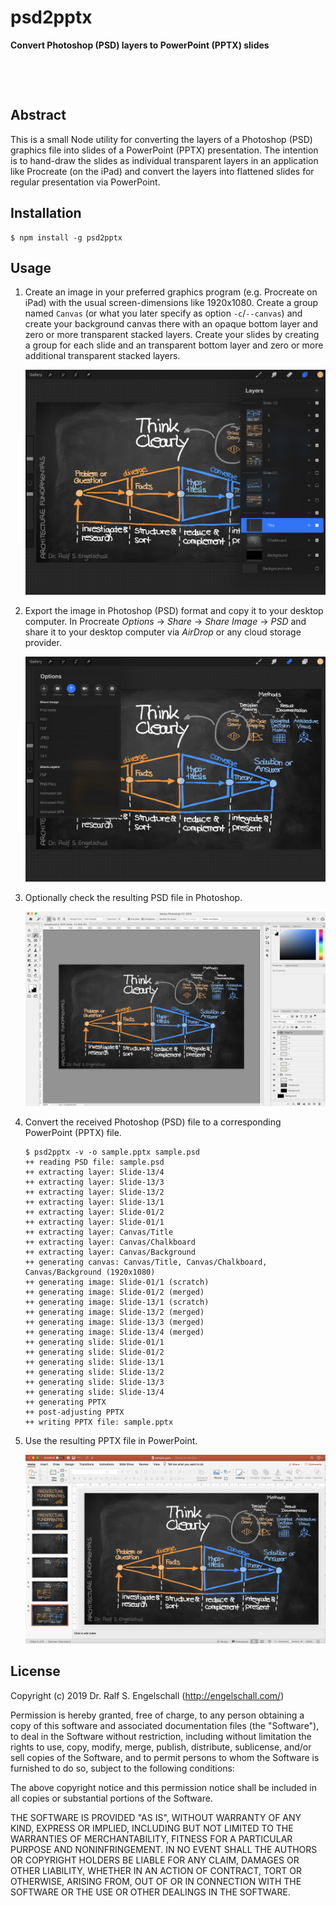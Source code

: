 
psd2pptx
========

**Convert Photoshop (PSD) layers to PowerPoint (PPTX) slides**

<p/>
<img src="https://nodei.co/npm/psd2pptx.png?downloads=true&stars=true" alt=""/>

<p/>
<img src="https://david-dm.org/rse/psd2pptx.png" alt=""/>

Abstract
--------

This is a small Node utility for converting the layers of a Photoshop
(PSD) graphics file into slides of a PowerPoint (PPTX) presentation. The
intention is to hand-draw the slides as individual transparent layers in
an application like Procreate (on the iPad) and convert the layers into
flattened slides for regular presentation via PowerPoint.

Installation
------------

```
$ npm install -g psd2pptx
```

Usage
-----

1. Create an image in your preferred graphics program (e.g. Procreate on iPad)
   with the usual screen-dimensions like 1920x1080. Create a group
   named `Canvas` (or what you later specify as option `-c`/`--canvas`)
   and create your background canvas there with an opaque bottom layer
   and zero or more transparent stacked layers. Create your slides by
   creating a group for each slide and an transparent bottom layer and
   zero or more additional transparent stacked layers.

   ![sample-screenshot-1](sample-screenshot-1.png)

2. Export the image in Photoshop (PSD) format and copy it to your desktop computer.
   In Procreate *Options* &rarr; *Share* &rarr; *Share Image* &rarr; *PSD*
   and share it to your desktop computer via *AirDrop* or any cloud storage provider.

   ![sample-screenshot-2](sample-screenshot-2.png)

3. Optionally check the resulting PSD file in Photoshop.

   ![sample-screenshot-3](sample-screenshot-3.png)

4. Convert the received Photoshop (PSD) file to a corresponding PowerPoint (PPTX) file.

    ```shell
    $ psd2pptx -v -o sample.pptx sample.psd
    ++ reading PSD file: sample.psd
    ++ extracting layer: Slide-13/4
    ++ extracting layer: Slide-13/3
    ++ extracting layer: Slide-13/2
    ++ extracting layer: Slide-13/1
    ++ extracting layer: Slide-01/2
    ++ extracting layer: Slide-01/1
    ++ extracting layer: Canvas/Title
    ++ extracting layer: Canvas/Chalkboard
    ++ extracting layer: Canvas/Background
    ++ generating canvas: Canvas/Title, Canvas/Chalkboard, Canvas/Background (1920x1080)
    ++ generating image: Slide-01/1 (scratch)
    ++ generating image: Slide-01/2 (merged)
    ++ generating image: Slide-13/1 (scratch)
    ++ generating image: Slide-13/2 (merged)
    ++ generating image: Slide-13/3 (merged)
    ++ generating image: Slide-13/4 (merged)
    ++ generating slide: Slide-01/1
    ++ generating slide: Slide-01/2
    ++ generating slide: Slide-13/1
    ++ generating slide: Slide-13/2
    ++ generating slide: Slide-13/3
    ++ generating slide: Slide-13/4
    ++ generating PPTX
    ++ post-adjusting PPTX
    ++ writing PPTX file: sample.pptx
    ```

5. Use the resulting PPTX file in PowerPoint.
   
   ![sample-screenshot-4](sample-screenshot-4.png)

License
-------

Copyright (c) 2019 Dr. Ralf S. Engelschall (http://engelschall.com/)

Permission is hereby granted, free of charge, to any person obtaining
a copy of this software and associated documentation files (the
"Software"), to deal in the Software without restriction, including
without limitation the rights to use, copy, modify, merge, publish,
distribute, sublicense, and/or sell copies of the Software, and to
permit persons to whom the Software is furnished to do so, subject to
the following conditions:

The above copyright notice and this permission notice shall be included
in all copies or substantial portions of the Software.

THE SOFTWARE IS PROVIDED "AS IS", WITHOUT WARRANTY OF ANY KIND,
EXPRESS OR IMPLIED, INCLUDING BUT NOT LIMITED TO THE WARRANTIES OF
MERCHANTABILITY, FITNESS FOR A PARTICULAR PURPOSE AND NONINFRINGEMENT.
IN NO EVENT SHALL THE AUTHORS OR COPYRIGHT HOLDERS BE LIABLE FOR ANY
CLAIM, DAMAGES OR OTHER LIABILITY, WHETHER IN AN ACTION OF CONTRACT,
TORT OR OTHERWISE, ARISING FROM, OUT OF OR IN CONNECTION WITH THE
SOFTWARE OR THE USE OR OTHER DEALINGS IN THE SOFTWARE.


